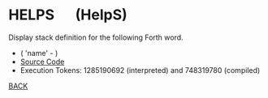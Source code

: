 # HELPS &emsp; (HelpS)
Display stack definition for the following Forth word.
* ( 'name' - )
* [Source Code](../words/amc_ext/HelpS.cs)
* Execution Tokens: 1285190692 (interpreted) and 748319780 (compiled)


[BACK](builtins.md#HelpS)
